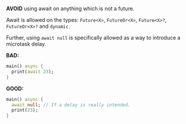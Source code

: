 **AVOID** using await on anything which is not a future.

Await is allowed on the types: `Future<X>`, `FutureOr<X>`, `Future<X>?`, 
`FutureOr<X>?` and `dynamic`.

Further, using `await null` is specifically allowed as a way to introduce a
microtask delay.

**BAD:**
```dart
main() async {
  print(await 23);
}
```
**GOOD:**
```dart
main() async {
  await null; // If a delay is really intended.
  print(23);
}
```
